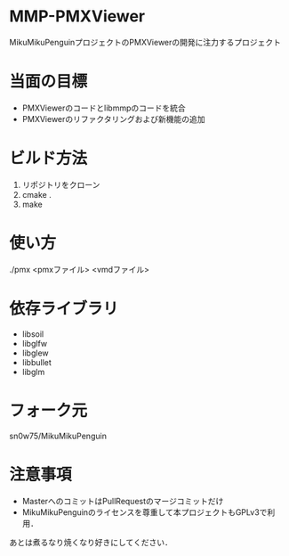 MMP-PMXViewer
=============

MikuMikuPenguinプロジェクトのPMXViewerの開発に注力するプロジェクト

当面の目標
==========

* PMXViewerのコードとlibmmpのコードを統合
* PMXViewerのリファクタリングおよび新機能の追加

ビルド方法
==========

1. リポジトリをクローン
2. cmake .
3. make

使い方
======

./pmx <pmxファイル> <vmdファイル>

依存ライブラリ
=============

* libsoil
* libglfw
* libglew
* libbullet
* libglm


フォーク元
==========

sn0w75/MikuMikuPenguin

注意事項
========

* MasterへのコミットはPullRequestのマージコミットだけ
* MikuMikuPenguinのライセンスを尊重して本プロジェクトもGPLv3で利用．

あとは煮るなり焼くなり好きにしてください．
